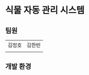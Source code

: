 # 식물 자동 관리 시스템

<h2>팀원</h2>

<table>
  <tr>
    <td>김정호</td>
    <td>김한빈</td>
  </tr>
  <tr>
    <td></td>
    <td></td>
  </tr>
</table>


<h2>개발 환경</h2>





